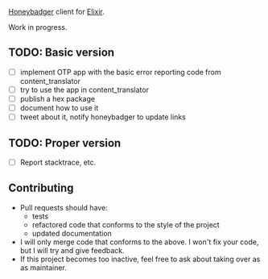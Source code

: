 [Honeybadger](https://honeybadger.io) client for [Elixir](http://elixir-lang.org/).

Work in progress.

## TODO: Basic version

- [ ] implement OTP app with the basic error reporting code from content\_translator
- [ ] try to use the app in content\_translator
- [ ] publish a hex package
- [ ] document how to use it
- [ ] tweet about it, notify honeybadger to update links

## TODO: Proper version

- [ ] Report stacktrace, etc.

## Contributing

* Pull requests should have:
  - tests
  - refactored code that conforms to the style of the project
  - updated documentation
* I will only merge code that conforms to the above. I won't fix your code, but I will try and give feedback.
* If this project becomes too inactive, feel free to ask about taking over as as maintainer.
